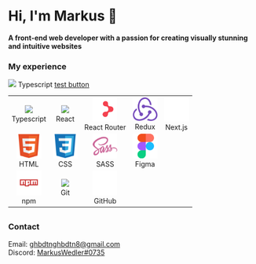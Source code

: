 # Hi, I'm Markus 👋
<b>A front-end web developer with a passion for creating visually stunning and intuitive websites</b>

### My experience

<img src="https://upload.wikimedia.org/wikipedia/commons/4/4c/Typescript_logo_2020.svg" width="15" /> Typescript
[test button]()

<table>
  <tr>
    <td align="center">
      <img src="https://upload.wikimedia.org/wikipedia/commons/4/4c/Typescript_logo_2020.svg" width="50" />
      <div>Typescript</div>
    </td>
    <td align="center">
      <img src="https://upload.wikimedia.org/wikipedia/commons/a/a7/React-icon.svg" width="50" />
      <div>React</div>
    </td>
    <td align="center">
      <img src="/logos/router.svg" width="50" />
      <div>React Router</div>
    </td>
    <td align="center">
      <img src="/logos/redux.svg" width="50" />
      <div>Redux</div>
    </td>
    <td align="center">
      <img src="/logos/next.png" width="50" />
      <div>Next.js</div>
    </td>
  </tr>
  <tr>
    <td align="center">
      <img src="/logos/html.svg" width="50" />
      <div>HTML</div>
    </td>
    <td align="center">
      <img src="/logos/css.svg" width="50" />
      <div>CSS</div>
    </td>
    <td align="center">
      <img src="/logos/sass.svg" width="50" />
      <div>SASS</div>
    </td>
    <td align="center">
      <img src="/logos/figma.svg" width="50" />
      <div>Figma</div>
    </td>
  </tr>
  <tr>
    <td align="center">
      <img src="/logos/npm.svg" width="50" />
      <div>npm</div>
    </td>
    <td align="center">
      <img src="https://upload.wikimedia.org/wikipedia/commons/3/3f/Git_icon.svg" width="50" />
      <div>Git</div>
    </td>
    <td align="center">
      <img src="/logos/github.png" width="50" />
      <div>GitHub</div>
    </td>
  </tr>
</table>

##

### Contact
Email: [ghbdtnghbdtn8@gmail.com](mailto:ghbdtnghbdtn8@gmail.com)
<br>
Discord: [MarkusWedler#0735](https://discord.com/users/400564670513152001)